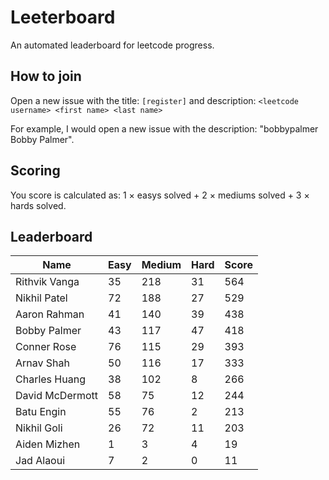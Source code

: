 # Leeterboard

An automated leaderboard for leetcode progress.

## How to join

Open a new issue with the title: `[register]` and description:
`<leetcode username> <first name> <last name>`

For example, I would open a new issue with the description: "bobbypalmer Bobby Palmer".

## Scoring

You score is calculated as:
1 $\times$ easys solved + 2 $\times$ mediums solved + 3 $\times$ hards solved.

## Leaderboard
| Name | Easy | Medium | Hard | Score |
| --- | --- | --- | --- | --- |
| Rithvik Vanga | 35 | 218 | 31 | 564 |
| Nikhil Patel | 72 | 188 | 27 | 529 |
| Aaron Rahman | 41 | 140 | 39 | 438 |
| Bobby Palmer | 43 | 117 | 47 | 418 |
| Conner Rose | 76 | 115 | 29 | 393 |
| Arnav Shah | 50 | 116 | 17 | 333 |
| Charles Huang | 38 | 102 | 8 | 266 |
| David McDermott | 58 | 75 | 12 | 244 |
| Batu Engin | 55 | 76 | 2 | 213 |
| Nikhil Goli | 26 | 72 | 11 | 203 |
| Aiden Mizhen | 1 | 3 | 4 | 19 |
| Jad Alaoui | 7 | 2 | 0 | 11 |
